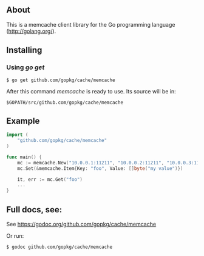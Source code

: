 ## About

This is a memcache client library for the Go programming language
(http://golang.org/).

## Installing

### Using *go get*

    $ go get github.com/gopkg/cache/memcache

After this command *memcache* is ready to use. Its source will be in:

    $GOPATH/src/github.com/gopkg/cache/memcache

## Example

```Go
import (
	"github.com/gopkg/cache/memcache"
)

func main() {
	mc := memcache.New("10.0.0.1:11211", "10.0.0.2:11211", "10.0.0.3:11212")
	mc.Set(&memcache.Item{Key: "foo", Value: []byte("my value")})

	it, err := mc.Get("foo")
	...
}
```

## Full docs, see:

See https://godoc.org/github.com/gopkg/cache/memcache

Or run:

    $ godoc github.com/gopkg/cache/memcache

